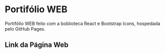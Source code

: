 # Portifólio WEB

Portifólio WEB feito com a boblioteca React e Bootstrap Icons, hospedada pelo GitHub Pages. 

## Link da Página Web 
